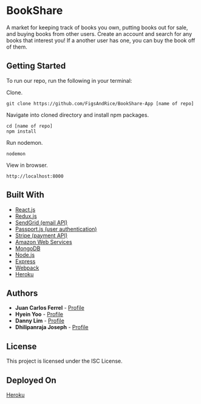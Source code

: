 # BookShare

A market for keeping track of books you own, putting books out for sale, and buying books from other users. Create an account and search for any books that interest you! If a another user has one, you can buy the book off of them.

## Getting Started

To run our repo, run the following in your terminal:

Clone.

```
git clone https://github.com/FigsAndRice/BookShare-App [name of repo]
```

Navigate into cloned directory and install npm packages.

```
cd [name of repo]
npm install
```

Run nodemon.

```
nodemon
```

View in browser.

```
http://localhost:8000
```

## Built With

* [React.js](https://facebook.github.io/react/)
* [Redux.js](http://redux.js.org/)
* [SendGrid (email API)](https://sendgrid.com/)
* [Passport.js (user authentication)](http://passportjs.org/)
* [Stripe (payment API)](https://stripe.com/us/payments)
* [Amazon Web Services](https://aws.amazon.com/)
* [MongoDB](https://www.mongodb.com/)
* [Node.js](https://nodejs.org/en/)
* [Express](https://expressjs.com/)
* [Webpack](https://webpack.github.io/)
* [Heroku](https://www.heroku.com/)

## Authors

* **Juan Carlos Ferrel** - [Profile](https://github.com/juancafe4)
* **Hyein Yoo** - [Profile](https://github.com/hyeinu)
* **Danny Lim** - [Profile](https://github.com/dalime)
* **Dhilipanraja Joseph** - [Profile](https://github.com/dhilipanraja-joseph)

## License

This project is licensed under the ISC License.

## Deployed On

[Heroku](http://bookshare-app.herokuapp.com/)
